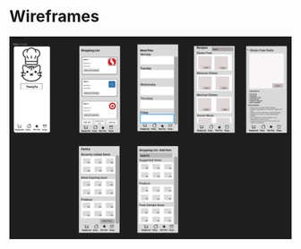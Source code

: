 
<html lang="en">
<body>
    <h1>Wireframes</h1>
    <img src="https://github.com/ChicoState/ux-kitchen-pantry/blob/main/wireframes/WireFrameBeta1.jpeg" alt="wireframes">
</body>
</html>
